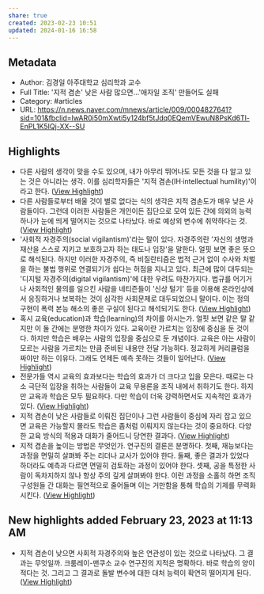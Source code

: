 ```yaml
---
share: true
created: 2023-02-23 10:51
updated: 2024-01-16 16:58
---
```



## Metadata
- Author: 김경일 아주대학교 심리학과 교수
- Full Title: '지적 겸손' 낮은 사람 많으면…'애자일 조직' 만들어도 실패
- Category: #articles
- URL: https://n.news.naver.com/mnews/article/009/0004827641?sid=101&fbclid=IwAR0i50mXwti5y124bf5tJdq0EQemVEwuN8PsKd6Tl-EnPL1K5IQj-XX--SU

## Highlights
- 다른 사람의 생각이 맞을 수도 있으며, 내가 아무리 뛰어나도 모든 것을 다 알고 있는 것은 아니라는 생각. 이를 심리학자들은 '지적 겸손(IH·intellectual humility)'이라고 한다. ([View Highlight](https://read.readwise.io/read/01gsxz8vgrpnsv8k10z4d477sw))
- 다른 사람들로부터 배울 것이 별로 없다는 식의 생각은 지적 겸손도가 매우 낮은 사람들이다. 그런데 이러한 사람들은 개인이든 집단으로 모여 있든 간에 의외의 능력 하나가 눈에 띄게 떨어지는 것으로 나타났다. 바로 예상외 변수에 취약하다는 것. ([View Highlight](https://read.readwise.io/read/01gsxza0bdr6nh1cbv6zw6v0ch))
- '사회적 자경주의(social vigilantism)'라는 말이 있다. 자경주의란 '자신의 생명과 재산을 스스로 지키고 보호하고자 하는 태도나 입장'을 말한다. 얼핏 보면 좋은 뜻으로 해석된다. 하지만 이러한 자경주의, 즉 비질란티즘은 법적 근거 없이 수사와 처벌을 하는 불법 행위로 연결되기가 쉽다는 허점을 지니고 있다. 최근에 많이 대두되는 '디지털 자경주의(digital vigilantism)'에 대한 우려도 마찬가지다. 법규를 어기거나 사회적인 물의를 일으킨 사람을 네티즌들이 '신상 털기' 등을 이용해 온라인상에서 응징하거나 보복하는 것이 심각한 사회문제로 대두되었으니 말이다. 이는 정의 구현이 폭력 본능 해소의 좋은 구실이 된다고 해석되기도 한다. ([View Highlight](https://read.readwise.io/read/01gsxzbca8hprxk5469pt58q2t))
- 혹시 교육(education)과 학습(learning)의 차이를 아시는가. 얼핏 보면 같은 말 같지만 이 둘 간에는 분명한 차이가 있다. 교육이란 가르치는 입장에 중심을 둔 것이다. 하지만 학습은 배우는 사람의 입장을 중심으로 둔 개념이다. 교육은 아는 사람이 모르는 사람을 가르치는 만큼 준비된 내용만 전달 가능하다. 정교하게 커리큘럼을 짜야만 하는 이유다. 그래도 언제든 예측 못하는 것들이 일어난다. ([View Highlight](https://read.readwise.io/read/01gsxzef1zdc41mp8rj8cx55ds))
- 전문가들 역시 교육의 효과보다는 학습의 효과가 더 크다고 입을 모은다. 때로는 다소 극단적 입장을 취하는 사람들이 교육 무용론을 조직 내에서 취하기도 한다. 하지만 교육과 학습은 모두 필요하다. 다만 학습이 더욱 강력하면서도 지속적인 효과가 있다. ([View Highlight](https://read.readwise.io/read/01gsxzeywd1hyn4tekt4nnn4vg))
- 지적 겸손이 낮은 사람들로 이뤄진 집단이나 그런 사람들이 중심에 자리 잡고 있으면 교육은 가능할지 몰라도 학습은 좀처럼 이뤄지지 않는다는 것이 중요하다. 다양한 교육 방식의 적용과 대화가 줄어드니 당연한 결과다. ([View Highlight](https://read.readwise.io/read/01gsxzfbpxqvcz5jknrb1a26r0))
- 지적 겸손을 높이는 방법은 무엇인가. 연구진의 결론은 분명하다. 첫째, 재능보다는 과정을 면밀히 살펴봐 주는 리더나 교사가 있어야 한다. 둘째, 좋은 결과가 있었다 하더라도 예측과 다르면 면밀히 검토하는 과정이 있어야 한다. 셋째, 공을 특정한 사람이 독차지하지 않나 항상 주의 깊게 살펴봐야 한다. 이런 과정을 소홀히 하면 조직 구성원들 간 대화는 필연적으로 줄어들며 이는 거만함을 통해 학습의 기제를 무력화시킨다. ([View Highlight](https://read.readwise.io/read/01gsxzg2gqj5q2e3mzrtv0zv48))
## New highlights added February 23, 2023 at 11:13 AM
- 지적 겸손이 낮으면 사회적 자경주의와 높은 연관성이 있는 것으로 나타났다. 그 결과는 무엇일까. 크룸레이-맨쿠소 교수 연구진의 지적은 명확하다. 바로 학습의 양이 적다는 것. 그리고 그 결과로 돌발 변수에 대한 대처 능력이 확연히 떨어지게 된다. ([View Highlight](https://read.readwise.io/read/01gsy0qvxeedj9djt8fqbfka9m))
